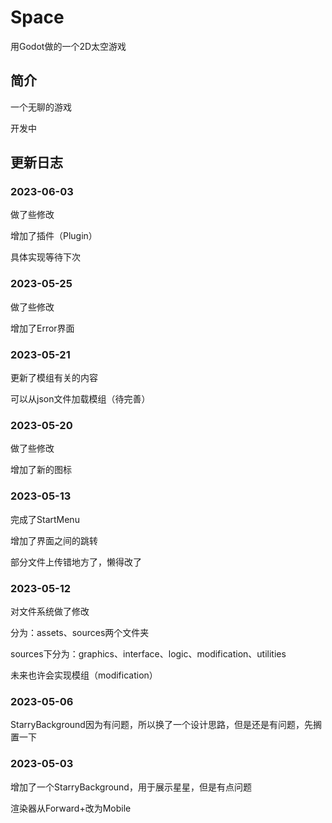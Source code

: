# Space

用Godot做的一个2D太空游戏

## 简介

一个无聊的游戏

开发中

## 更新日志

### 2023-06-03

做了些修改

增加了插件（Plugin）

具体实现等待下次

### 2023-05-25

做了些修改

增加了Error界面

### 2023-05-21

更新了模组有关的内容

可以从json文件加载模组（待完善）

### 2023-05-20

做了些修改

增加了新的图标

### 2023-05-13

完成了StartMenu

增加了界面之间的跳转

部分文件上传错地方了，懒得改了

### 2023-05-12

对文件系统做了修改

分为：assets、sources两个文件夹

sources下分为：graphics、interface、logic、modification、utilities

未来也许会实现模组（modification）

### 2023-05-06

StarryBackground因为有问题，所以换了一个设计思路，但是还是有问题，先搁置一下

### 2023-05-03

增加了一个StarryBackground，用于展示星星，但是有点问题

渲染器从Forward+改为Mobile
